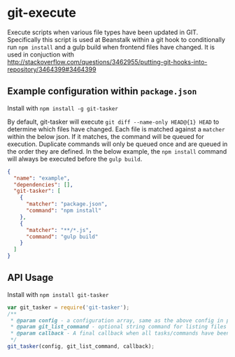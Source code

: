 # git-execute
Execute scripts when various file types have been updated in GIT. Specifically this script is used at Beanstalk within a git hook to conditionally run `npm install` and a gulp build when frontend files have changed. It is used in conjuction with http://stackoverflow.com/questions/3462955/putting-git-hooks-into-repository/3464399#3464399

## Example configuration within `package.json`
Install with `npm install -g git-tasker`

By default, git-tasker will execute `git diff --name-only HEAD@{1} HEAD` to determine which files have changed. Each file is matched against a `matcher` within the below json. If it matches, the command will be queued for execution. Duplicate commands will only be queued once and are queued in the order they are defined. In the below example, the `npm install` command will always be executed before the `gulp build`.
```json
{
  "name": "example",
  "dependencies": [],
  "git-tasker": [
    {
      "matcher": "package.json",
      "command": "npm install"
    },
    {
      "matcher": "**/*.js",
      "command": "gulp build"
    }
  ]
}
```

## API Usage
Install with `npm install git-tasker`
```javascript
var git_tasker = require('git-tasker');
/**
 * @param config - a configuration array, same as the above config in package.json
 * @param git_list_command - optional string command for listing files changed. Defaults to `git diff --name-only HEAD@{1} HEAD`
 * @param callback - A final callback when all tasks/commands have been executed
 */
git_tasker(config, git_list_command, callback);
```
